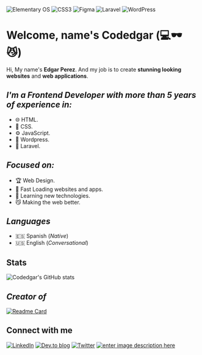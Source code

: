    ![Elementary OS](https://img.shields.io/badge/-elementary%20OS-black?style=for-the-badge&logo=elementary&logoColor=white)  ![CSS3](https://img.shields.io/badge/css3-%231572B6.svg?style=for-the-badge&logo=css3&logoColor=white)   ![Figma](https://img.shields.io/badge/figma-%23F24E1E.svg?style=for-the-badge&logo=figma&logoColor=white) ![Laravel](https://img.shields.io/badge/laravel-%23FF2D20.svg?style=for-the-badge&logo=laravel&logoColor=white)  ![WordPress](https://img.shields.io/badge/WordPress-%23117AC9.svg?style=for-the-badge&logo=WordPress&logoColor=white)   
# Welcome, name's **Codedgar** (:computer::dark_sunglasses: :smirk_cat:)
Hi, My name's **Edgar Perez**. And my job is to create **stunning looking websites** and **web applications**.


## _I'm a Frontend Developer with more than 5 years of experience in:_
- :globe_with_meridians: HTML.
-  :art: CSS.
- :gear: JavaScript.
- :large_blue_circle: Wordpress.
- :red_circle: Laravel.

## _Focused on:_
- :trophy: Web Design.
- :rocket: Fast Loading websites and apps.
- :closed_book: Learning new technologies.
- :smirk_cat: Making the web better.

## _Languages_
- :es: Spanish (_Native_)
- :us: English (_Conversational_)

## Stats

![Codedgar's GitHub stats](https://github-readme-stats.vercel.app/api?username=Codedgar&show_icons=true&theme=radical)

## _Creator of_
[![Readme Card](https://github-readme-stats.vercel.app/api/pin/?username=codedgar&repo=puppertino&theme=radical)](https://github.com/codedgar/puppertino)

## Connect with me

[![LinkedIn](https://img.shields.io/badge/linkedin-%230077B5.svg?style=for-the-badge&logo=linkedin&logoColor=white)](https://www.linkedin.com/in/codedgar/) [![Dev.to blog](https://img.shields.io/badge/dev.to-0A0A0A?style=for-the-badge&logo=dev.to&logoColor=white)](//dev.to/codedgar) [![Twitter](https://img.shields.io/badge/Codedgar_Dev-%231DA1F2.svg?style=for-the-badge&logo=Twitter&logoColor=white)](//twitter.com/codedgar_dev) [![enter image description here](https://img.shields.io/github/followers/codedgar?style=for-the-badge)](//github.com/codedgar)

